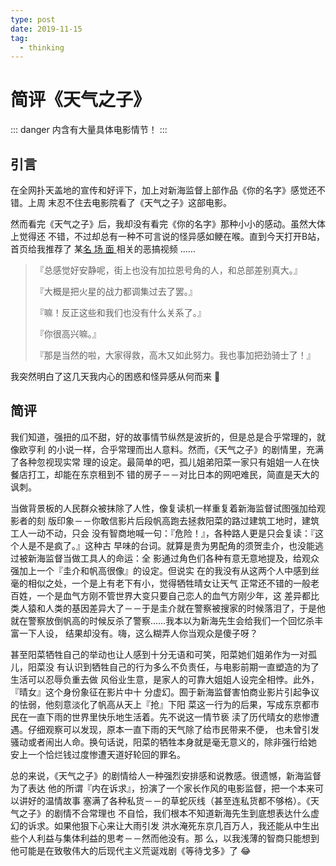 ```yaml
---
type: post
date: 2019-11-15
tag:
  - thinking
---
```


# 简评《天气之子》

::: danger 
内含有大量具体电影情节！
:::

## 引言

在全网扑天盖地的宣传和好评下，加上对新海监督上部作品《你的名字》感觉还不错。上周
末忍不住去电影院看了《天气之子》这部电影。

然而看完《天气之子》后，我却没有看完《你的名字》那种小小的感动。虽然大体上觉得还
不错，不过却总有一种不可言说的怪异感如鲠在喉。直到今天打开B站，首页给我推荐了
    某[名 场 面
](https://zh.moegirl.org/zh-hans/%E4%B8%8D%E8%A6%81%E5%81%9C%E4%B8%8B%E6%9D%A5%E5%95%8A%EF%BC%81)
相关的恶搞视频
……

> 『总感觉好安静呢，街上也没有加拉恩号角的人，和总部差别真大。』
>
> 『大概是把火星的战力都调集过去了罢。』
>
> 『嘛！反正这些和我们也没有什么关系了。』
>
> 『你很高兴嘛。』
>
> 『那是当然的啦，大家得救，高木又如此努力。我也事加把劲骑士了！』

我突然明白了这几天我内心的困惑和怪异感从何而来 :thinking:

## 简评

我们知道，强扭的瓜不甜，好的故事情节纵然是波折的，但是总是合乎常理的，就像欧亨利
的小说一样，合乎常理而出人意料。然而，《天气之子》的剧情里，充满了各种忽视现实常
理的设定。最简单的吧，孤儿姐弟阳菜一家只有姐姐一人在快餐店打工，却能在东京租到不
错的房子－－对比日本的网吧难民，简直是天大的讽刺。

当做背景板的人民群众被抹除了人性，像复读机一样重复着新海监督试图强加给观影者的刻
版印象－－你敢信影片后段帆高跑去拯救阳菜的路过建筑工地时，建筑工人一动不动，只会
没有智商地喊一句：『危险！』，各种路人更是只会复读：『这个人是不是疯了。』这种古
早味的台词。就算是贵为男配角的须贺圭介，也没能逃过被新海监督当做工具人的命运：全
影通过角色们各种有意无意地提及，给观众强加上一个『圭介和帆高很像』的设定。但说实
在的我没有从这两个人中感到丝毫的相似之处，一个是上有老下有小，觉得牺牲晴女让天气
正常还不错的一般老百姓，一个是血气方刚不管世界大变只要自己恋人的血气方刚少年，这
差异都比类人猿和人类的基因差异大了－－于是圭介就在警察被搜家的时候落泪了，于是他
就在警察放倒帆高的时候反杀了警察……我本以为新海先生会给我们一个回忆杀丰富一下人设，
结果却没有。嗨，这么糊弄人你当观众是傻子呀？

甚至阳菜牺牲自己的举动也让人感到十分无语和可笑，阳菜她们姐弟作为一对孤儿，阳菜没
有认识到牺牲自己的行为多么不负责任，与电影前期一直塑造的为了生活可以忍辱负重去做
风俗业生意，是家人的可靠大姐姐人设完全相悖。此外，『晴女』这个身份象征在影片中十
分虚幻。囿于新海监督害怕商业影片引起争议的怯弱，他刻意淡化了帆高从天上『抢』下阳
菜这一行为的后果，写成东京都市民在一直下雨的世界里快乐地生活着。先不说这一情节亵
渎了历代晴女的悲惨遭遇。仔细观察可以发现，原本一直下雨的天气除了给市民带来不便，
也未曾引发骚动或者闹出人命。换句话说，阳菜的牺牲本身就是毫无意义的，除非强行给她
安上一个恰烂钱过度惨遭天道好轮回的罪名。

总的来说，《天气之子》的剧情给人一种强烈安排感和说教感。很遗憾，新海监督为了表达
他的所谓『内在诉求』，扮演了一个家长作风的电影监督，把一个本来可以讲好的温情故事
塞满了各种私货－－的草蛇灰线（甚至连私货都不够格）。《天气之子》的剧情不合常理也
不自恰，我们根本不知道新海先生到底想表达什么虚幻的诉求。如果他狠下心来让大雨引发
洪水淹死东京几百万人，我还能从中生出些个人利益与集体利益的思考－－然而他没有。那
么，以我浅薄的智商只能想到他可能是在致敬伟大的后现代主义荒诞戏剧《等待戈多》了
:joy:

